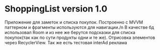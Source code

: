# ShoppingList version 1.0

Приложение для заметок и списка покупок.
Построенно с MVVM паттерном и фрагменты используются для навигации./n
В качестве бд использовал Room и из нее же берутся подсказки для списка покупок(так как по сути продукты одни и те же).
Отрисовка элементов через RecyclerView. 
Так же есть тестовая interAd реклама
